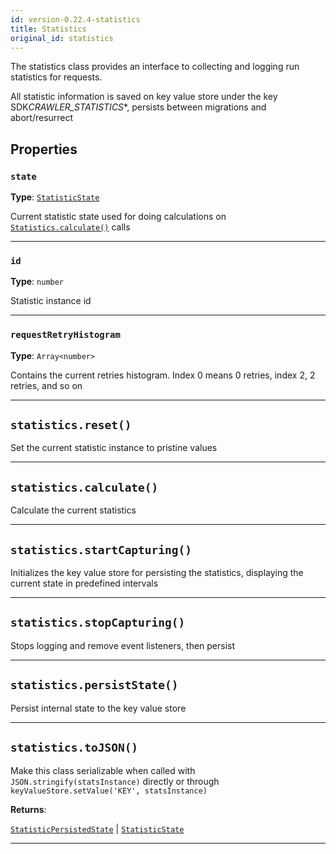 ```yaml
---
id: version-0.22.4-statistics
title: Statistics
original_id: statistics
---
```


<a name="statistics"></a>

The statistics class provides an interface to collecting and logging run statistics for requests.

All statistic information is saved on key value store under the key SDK*CRAWLER_STATISTICS*\*, persists between migrations and abort/resurrect

## Properties

### `state`

**Type**: [`StatisticState`](../typedefs/statistic-state)

Current statistic state used for doing calculations on [`Statistics.calculate()`](../api/statistics#calculate) calls

---

### `id`

**Type**: `number`

Statistic instance id

---

### `requestRetryHistogram`

**Type**: `Array<number>`

Contains the current retries histogram. Index 0 means 0 retries, index 2, 2 retries, and so on

---

<a name="reset"></a>

## `statistics.reset()`

Set the current statistic instance to pristine values

---

<a name="calculate"></a>

## `statistics.calculate()`

Calculate the current statistics

---

<a name="startcapturing"></a>

## `statistics.startCapturing()`

Initializes the key value store for persisting the statistics, displaying the current state in predefined intervals

---

<a name="stopcapturing"></a>

## `statistics.stopCapturing()`

Stops logging and remove event listeners, then persist

---

<a name="persiststate"></a>

## `statistics.persistState()`

Persist internal state to the key value store

---

<a name="tojson"></a>

## `statistics.toJSON()`

Make this class serializable when called with `JSON.stringify(statsInstance)` directly or through `keyValueStore.setValue('KEY', statsInstance)`

**Returns**:

[`StatisticPersistedState`](../typedefs/statistic-persisted-state) \| [`StatisticState`](../typedefs/statistic-state)

---
